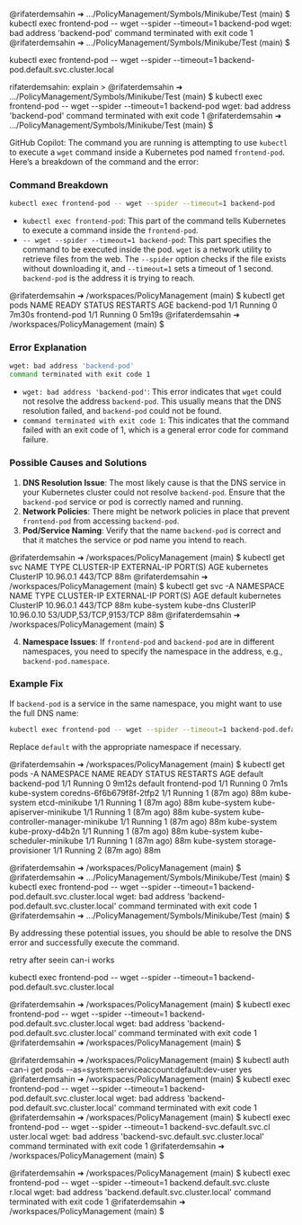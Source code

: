 @rifaterdemsahin ➜ .../PolicyManagement/Symbols/Minikube/Test (main) $ kubectl exec frontend-pod -- wget --spider --timeout=1 backend-pod
wget: bad address 'backend-pod'
command terminated with exit code 1
@rifaterdemsahin ➜ .../PolicyManagement/Symbols/Minikube/Test (main) $ 

kubectl exec frontend-pod -- wget --spider --timeout=1 backend-pod.default.svc.cluster.local

rifaterdemsahin: explain > @rifaterdemsahin ➜ .../PolicyManagement/Symbols/Minikube/Test (main) $ kubectl exec frontend-pod -- wget --spider --timeout=1 backend-pod
wget: bad address 'backend-pod'
command terminated with exit code 1
@rifaterdemsahin ➜ .../PolicyManagement/Symbols/Minikube/Test (main) $ 

GitHub Copilot: The command you are running is attempting to use `kubectl` to execute a `wget` command inside a Kubernetes pod named `frontend-pod`. Here’s a breakdown of the command and the error:

### Command Breakdown
```sh
kubectl exec frontend-pod -- wget --spider --timeout=1 backend-pod
```
- `kubectl exec frontend-pod`: This part of the command tells Kubernetes to execute a command inside the `frontend-pod`.
- `-- wget --spider --timeout=1 backend-pod`: This part specifies the command to be executed inside the pod. `wget` is a network utility to retrieve files from the web. The `--spider` option checks if the file exists without downloading it, and `--timeout=1` sets a timeout of 1 second. `backend-pod` is the address it is trying to reach.

@rifaterdemsahin ➜ /workspaces/PolicyManagement (main) $ kubectl get pods
NAME           READY   STATUS    RESTARTS   AGE
backend-pod    1/1     Running   0          7m30s
frontend-pod   1/1     Running   0          5m19s
@rifaterdemsahin ➜ /workspaces/PolicyManagement (main) $ 

### Error Explanation
```sh
wget: bad address 'backend-pod'
command terminated with exit code 1
```
- `wget: bad address 'backend-pod'`: This error indicates that `wget` could not resolve the address `backend-pod`. This usually means that the DNS resolution failed, and `backend-pod` could not be found.
- `command terminated with exit code 1`: This indicates that the command failed with an exit code of 1, which is a general error code for command failure.

### Possible Causes and Solutions
1. **DNS Resolution Issue**: The most likely cause is that the DNS service in your Kubernetes cluster could not resolve `backend-pod`. Ensure that the `backend-pod` service or pod is correctly named and running.
2. **Network Policies**: There might be network policies in place that prevent `frontend-pod` from accessing `backend-pod`.
3. **Pod/Service Naming**: Verify that the name `backend-pod` is correct and that it matches the service or pod name you intend to reach.

@rifaterdemsahin ➜ /workspaces/PolicyManagement (main) $ kubectl get svc
NAME         TYPE        CLUSTER-IP   EXTERNAL-IP   PORT(S)   AGE
kubernetes   ClusterIP   10.96.0.1    <none>        443/TCP   88m
@rifaterdemsahin ➜ /workspaces/PolicyManagement (main) $ kubectl get svc -A
NAMESPACE     NAME         TYPE        CLUSTER-IP   EXTERNAL-IP   PORT(S)                  AGE
default       kubernetes   ClusterIP   10.96.0.1    <none>        443/TCP                  88m
kube-system   kube-dns     ClusterIP   10.96.0.10   <none>        53/UDP,53/TCP,9153/TCP   88m
@rifaterdemsahin ➜ /workspaces/PolicyManagement (main) $ 

4. **Namespace Issues**: If `frontend-pod` and `backend-pod` are in different namespaces, you need to specify the namespace in the address, e.g., `backend-pod.namespace`.

### Example Fix
If `backend-pod` is a service in the same namespace, you might want to use the full DNS name:
```sh
kubectl exec frontend-pod -- wget --spider --timeout=1 backend-pod.default.svc.cluster.local
```
Replace `default` with the appropriate namespace if necessary.


@rifaterdemsahin ➜ /workspaces/PolicyManagement (main) $  kubectl get pods -A
NAMESPACE     NAME                               READY   STATUS    RESTARTS      AGE
default       backend-pod                        1/1     Running   0             9m12s
default       frontend-pod                       1/1     Running   0             7m1s
kube-system   coredns-6f6b679f8f-2tfp2           1/1     Running   1 (87m ago)   88m
kube-system   etcd-minikube                      1/1     Running   1 (87m ago)   88m
kube-system   kube-apiserver-minikube            1/1     Running   1 (87m ago)   88m
kube-system   kube-controller-manager-minikube   1/1     Running   1 (87m ago)   88m
kube-system   kube-proxy-d4b2n                   1/1     Running   1 (87m ago)   88m
kube-system   kube-scheduler-minikube            1/1     Running   1 (87m ago)   88m
kube-system   storage-provisioner                1/1     Running   2 (87m ago)   88m


@rifaterdemsahin ➜ /workspaces/PolicyManagement (main) $ 
@rifaterdemsahin ➜ .../PolicyManagement/Symbols/Minikube/Test (main) $ kubectl exec frontend-pod -- wget --spider --timeout=1 backend-pod.default.svc.cluster.local
wget: bad address 'backend-pod.default.svc.cluster.local'
command terminated with exit code 1
@rifaterdemsahin ➜ .../PolicyManagement/Symbols/Minikube/Test (main) $ 

By addressing these potential issues, you should be able to resolve the DNS error and successfully execute the command.

>>>>>>>>>>>>>>>>>

retry after seein can-i works

kubectl exec frontend-pod -- wget --spider --timeout=1 backend-pod.default.svc.cluster.local

@rifaterdemsahin ➜ /workspaces/PolicyManagement (main) $ kubectl exec frontend-pod -- wget --spider --timeout=1 backend-pod.default.svc.cluster.local
wget: bad address 'backend-pod.default.svc.cluster.local'
command terminated with exit code 1
@rifaterdemsahin ➜ /workspaces/PolicyManagement (main) $ 


@rifaterdemsahin ➜ /workspaces/PolicyManagement (main) $ kubectl auth can-i get pods --as=system:serviceaccount:default:dev-user
yes
@rifaterdemsahin ➜ /workspaces/PolicyManagement (main) $ kubectl exec frontend-pod -- wget --spider --timeout=1 backend-pod.default.svc.cluster.local
wget: bad address 'backend-pod.default.svc.cluster.local'
command terminated with exit code 1
@rifaterdemsahin ➜ /workspaces/PolicyManagement (main) $ kubectl exec frontend-pod -- wget --spider --timeout=1 backend-svc.default.svc.cl
uster.local
wget: bad address 'backend-svc.default.svc.cluster.local'
command terminated with exit code 1
@rifaterdemsahin ➜ /workspaces/PolicyManagement (main) $ 

@rifaterdemsahin ➜ /workspaces/PolicyManagement (main) $ kubectl exec frontend-pod -- wget --spider --timeout=1 backend.default.svc.cluste
r.local
wget: bad address 'backend.default.svc.cluster.local'
command terminated with exit code 1
@rifaterdemsahin ➜ /workspaces/PolicyManagement (main) $ 


